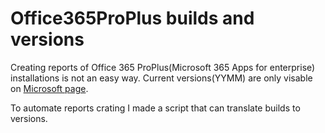 # Office365ProPlus builds and versions
 
Creating reports of Office 365 ProPlus(Microsoft 365 Apps for enterprise) installations  is not an easy way. Current versions(YYMM) are only visable on [Microsoft page](https://docs.microsoft.com/en-us/officeupdates/update-history-microsoft365-apps-by-date). 

To automate reports crating I made a script that can translate builds to versions.
